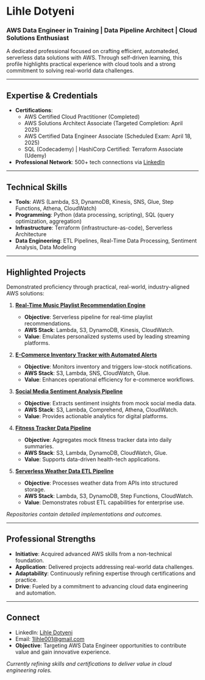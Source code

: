 # Lihle Dotyeni  
### AWS Data Engineer in Training | Data Pipeline Architect | Cloud Solutions Enthusiast 

A dedicated professional focused on crafting efficient, automateded, serverless data solutions with AWS. Through self-driven learning, this profile highlights practical experience with cloud tools and a strong commitment to solving real-world data challenges.

---

## Expertise & Credentials  
- **Certifications**:  
  - AWS Certified Cloud Practitioner (Completed)  
  - AWS Solutions Architect Associate (Targeted Completion: April 2025)  
  - AWS Certified Data Engineer Associate (Scheduled Exam: April 18, 2025)  
  - SQL (Codecademy) | HashiCorp Certified: Terraform Associate (Udemy)  
- **Professional Network**: 500+ tech connections via [LinkedIn](https://www.linkedin.com/in/lihle-dotyeni-28297126b)

---

## Technical Skills  
- **Tools**: AWS (Lambda, S3, DynamoDB, Kinesis, SNS, Glue, Step Functions, Athena, CloudWatch)  
- **Programming**: Python (data processing, scripting), SQL (query optimization, aggregation)  
- **Infrastructure**: Terraform (infrastructure-as-code), Serverless Architecture  
- **Data Engineering**: ETL Pipelines, Real-Time Data Processing, Sentiment Analysis, Data Modeling  

---

## Highlighted Projects  
Demonstrated proficiency through practical, real-world, industry-aligned AWS solutions:  

1. **[Real-Time Music Playlist Recommendation Engine](#)**  
   - **Objective**: Serverless pipeline for real-time playlist recommendations.  
   - **AWS Stack**: Lambda, S3, DynamoDB, Kinesis, CloudWatch.  
   - **Value**: Emulates personalized systems used by leading streaming platforms.  

2. **[E-Commerce Inventory Tracker with Automated Alerts](#)**  
   - **Objective**: Monitors inventory and triggers low-stock notifications.  
   - **AWS Stack**: S3, Lambda, SNS, CloudWatch, Glue.  
   - **Value**: Enhances operational efficiency for e-commerce workflows.  

3. **[Social Media Sentiment Analysis Pipeline](#)**  
   - **Objective**: Extracts sentiment insights from mock social media data.  
   - **AWS Stack**: S3, Lambda, Comprehend, Athena, CloudWatch.  
   - **Value**: Provides actionable analytics for digital platforms.  

4. **[Fitness Tracker Data Pipeline](#)**  
   - **Objective**: Aggregates mock fitness tracker data into daily summaries.  
   - **AWS Stack**: S3, Lambda, DynamoDB, CloudWatch, Glue.  
   - **Value**: Supports data-driven health-tech applications.  

5. **[Serverless Weather Data ETL Pipeline](#)**  
   - **Objective**: Processes weather data from APIs into structured storage.  
   - **AWS Stack**: Lambda, S3, DynamoDB, Step Functions, CloudWatch.  
   - **Value**: Demonstrates robust ETL capabilities for enterprise use.  

*Repositories contain detailed implementations and outcomes.*

---

## Professional Strengths  
- **Initiative**: Acquired advanced AWS skills from a non-technical foundation.  
- **Application**: Delivered projects addressing real-world data challenges.  
- **Adaptability**: Continuously refining expertise through certifications and practice.  
- **Drive**: Fueled by a commitment to advancing cloud data engineering and automation.  

---

## Connect  
- LinkedIn: [Lihle Dotyeni](https://www.linkedin.com/in/lihle-dotyeni-28297126b)
- Email: [1lihle001@gmail.com](mailto:1lihle001@gmail.com) 
- **Objective**: Targeting AWS Data Engineer opportunities to contribute value and gain innovative experience.  

*Currently refining skills and certifications to deliver value in cloud engineering roles.*
